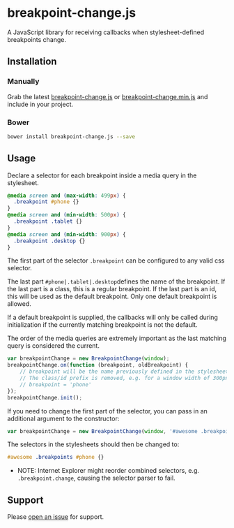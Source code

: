 # breakpoint-change.js

A JavaScript library for receiving callbacks when stylesheet-defined breakpoints change.

## Installation

### Manually

Grab the latest [breakpoint-change.js](https://github.com/cbodin/breakpoint-change.js/raw/master/dist/breakpoint-change.js) or [breakpoint-change.min.js](https://github.com/cbodin/breakpoint-change.js/raw/master/dist/breakpoint-change.min.js) and include in your project.

### Bower

```sh
bower install breakpoint-change.js --save
```

## Usage

Declare a selector for each breakpoint inside a media query in the stylesheet.

```css
@media screen and (max-width: 499px) {
  .breakpoint #phone {}
}
@media screen and (min-width: 500px) {
  .breakpoint .tablet {}
}
@media screen and (min-width: 900px) {
  .breakpoint .desktop {}
}
```

The first part of the selector `.breakpoint` can be configured to any
valid css selector.

The last part `#phone|.tablet|.desktop`defines the name of the
breakpoint. If the last part is a class, this is a regular breakpoint.
If the last part is an id, this will be used as the default breakpoint.
Only one default breakpoint is allowed.

If a default breakpoint is supplied, the callbacks will only be called
during initialization if the currently matching breakpoint is not the
default.

The order of the media queries are extremely important as the last
matching query is considered the current.

```js
var breakpointChange = new BreakpointChange(window);
breakpointChange.on(function (breakpoint, oldBreakpoint) {
    // breakpoint will be the name previously defined in the stylesheet.
    // The class/id prefix is removed, e.g. for a window width of 300px,
    // breakpoint = 'phone'
});
breakpointChange.init();
```

If you need to change the first part of the selector, you can pass in an
additional argument to the constructor:

```js
var breakpointChange = new BreakpointChange(window, '#awesome .breakpoints');
```

The selectors in the stylesheets should then be changed to:
```css
#awesome .breakpoints #phone {}
```

* NOTE: Internet Explorer might reorder combined selectors, e.g. `.breakpoint.change`, causing the selector parser to fail.

## Support

Please [open an issue](https://github.com/cbodin/breakpoint-change.js/issues/new) for support.
